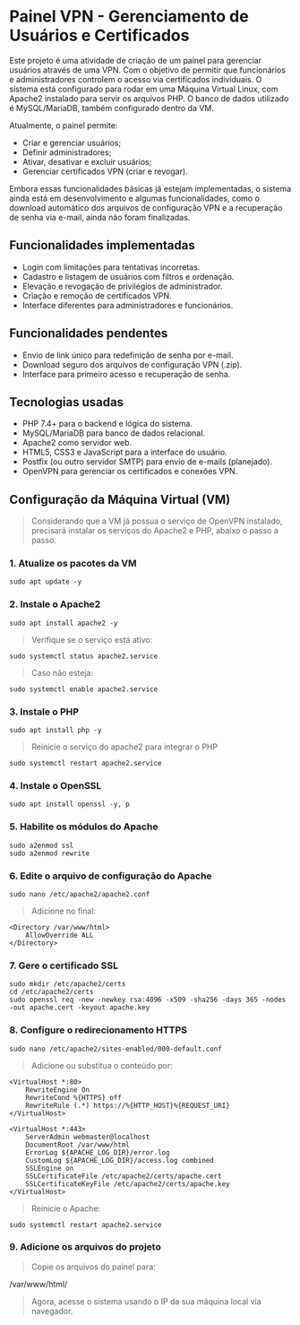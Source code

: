 # Painel VPN - Gerenciamento de Usuários e Certificados

Este projeto é uma atividade de criação de um painel para gerenciar usuários através de uma VPN. Com o objetivo de permitir que funcionários e administradores controlem o acesso via certificados individuais.
O sistema está configurado para rodar em uma Máquina Virtual Linux, com Apache2 instalado para servir os arquivos PHP. O banco de dados utilizado é MySQL/MariaDB, também configurado dentro da VM.    

Atualmente, o painel permite:

- Criar e gerenciar usuários;
- Definir administradores;
- Ativar, desativar e excluir usuários;
- Gerenciar certificados VPN (criar e revogar).

Embora essas funcionalidades básicas já estejam implementadas, o sistema ainda está em desenvolvimento e algumas funcionalidades, como o download automático dos arquivos de configuração VPN e a recuperação de senha via e-mail, ainda não foram finalizadas.

## Funcionalidades implementadas

- Login com limitações para tentativas incorretas.
- Cadastro e listagem de usuários com filtros e ordenação.
- Elevação e revogação de privilégios de administrador.
- Criação e remoção de certificados VPN.
- Interface diferentes para administradores e funcionários.

## Funcionalidades pendentes

- Envio de link único para redefinição de senha por e-mail.
- Download seguro dos arquivos de configuração VPN (.zip).
- Interface para primeiro acesso e recuperação de senha.

## Tecnologias usadas

- PHP 7.4+ para o backend e lógica do sistema.
- MySQL/MariaDB para banco de dados relacional.
- Apache2 como servidor web.
- HTML5, CSS3 e JavaScript para a interface do usuário.
- Postfix (ou outro servidor SMTP) para envio de e-mails (planejado).
- OpenVPN para gerenciar os certificados e conexões VPN.

## Configuração da Máquina Virtual (VM)

> Considerando que a VM já possua o serviço de OpenVPN instalado, precisará instalar os serviços do Apache2 e PHP, abaixo o passo a passo.

### 1. Atualize os pacotes da VM
```
sudo apt update -y
```
### 2. Instale o Apache2
```
sudo apt install apache2 -y
```
>Verifique se o serviço está ativo:
```
sudo systemctl status apache2.service
```
>Caso não esteja:
```
sudo systemctl enable apache2.service
```
### 3. Instale o PHP
```
sudo apt install php -y
```
>Reinicie o serviço do apache2 para integrar o PHP
```
sudo systemctl restart apache2.service
```
### 4. Instale o OpenSSL
```
sudo apt install openssl -y, p
```
### 5. Habilite os módulos do Apache
```
sudo a2enmod ssl
sudo a2enmod rewrite
```
### 6. Edite o arquivo de configuração do Apache
```
sudo nano /etc/apache2/apache2.conf
```
>Adicione no final:
```
<Directory /var/www/html>
    AllowOverride ALL
</Directory>
```
### 7. Gere o certificado SSL
```
sudo mkdir /etc/apache2/certs
cd /etc/apache2/certs
sudo openssl req -new -newkey rsa:4096 -x509 -sha256 -days 365 -nodes -out apache.cert -keyout apache.key
```
### 8. Configure o redirecionamento HTTPS
```
sudo nano /etc/apache2/sites-enabled/000-default.conf
```
> Adicione ou substitua o conteúdo por:
```
<VirtualHost *:80>
    RewriteEngine On
    RewriteCond %{HTTPS} off
    RewriteRule (.*) https://%{HTTP_HOST}%{REQUEST_URI}
</VirtualHost>

<VirtualHost *:443>
    ServerAdmin webmaster@localhost
    DocumentRoot /var/www/html
    ErrorLog ${APACHE_LOG_DIR}/error.log
    CustomLog ${APACHE_LOG_DIR}/access.log combined
    SSLEngine on
    SSLCertificateFile /etc/apache2/certs/apache.cert
    SSLCertificateKeyFile /etc/apache2/certs/apache.key
</VirtualHost>
```
>Reinicie o Apache:
```
sudo systemctl restart apache2.service
```
### 9.  Adicione os arquivos do projeto
>Copie os arquivos do painel para:

/var/www/html/

>Agora, acesse o sistema usando o IP da sua máquina local via navegador.

